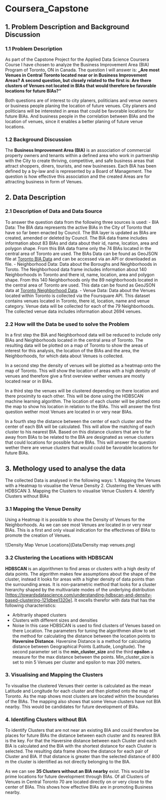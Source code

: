 # Coursera_Capstone

## 1. Problem Description and Background Discussion
### 1.1 Problem Description
As part of the Capstone Project for the Applied Data Science Coursera Course I have chosen to analyze the Business Improvement Area (BIA) Program of Toronto, ON in Canada. The question I will answer is: **„Are most Venues in Central Toronto located near or in Business Improvement Areas? A second question, but closely related to the first is: Are there clusters of Venues not located in BIAs that would therefore be favorable locations for future BIAs?“** 

Both questions are of interest to city planers, politicians and venue owners or business people planing the location of future venues. City planers and politicians will be interested in areas that could be favorable locations for future BIAs. And business people in the correlation between BIAs and the location of venues, since it enables a better planing of future venue locations.

### 1.2 Background Discussion
The **Business Improvement Area (BIA)** is an association of commercial property owners and tenants within a defined area who work in partnership with the City to create thriving, competitive, and safe business areas that attract shoppers, diners, tourists, and new businesses. Each BIA has been defined by a by-law and is represented by a Board of Management. The question is how effective this association and the created Areas are for attracting business in form of Venues. 

## 2. Data Description 
### 2.1 Description of Data and Data Source
To answer the question data from the following three sources is used:
    - BIA Data: The BIA data represents the active BIAs in the City of Toronto that have so far been enacted by Council. The BIA layer is updated as BIAs are created, amended or deleted by Council. The BIA data frame includes information about 83 BIAs and data about their id, name, location, area and polygon shape. From this BIA data frame only the 74 BIAs located in the central area of Toronto are used. The BIAs Data can be found as GeoJSON file at [Toronto BIA Data](https://open.toronto.ca/dataset/business-improvement-areas/) and can be accessed via an API or downloaded as file.
    - Neighborhood Data: Data about the Boroughs and Neighborhoods in Toroto. The Neighborhood data frame includes information about 140 Neighborhoods in Toronto and there id, name, location, area and polygon shape. From this 140 Neighborhoods only the 89 neighborhoods located in the central area of Toronto are used. This data can be found as GeoJSON data at [Toronto Neighborhood Data](https://open.toronto.ca/dataset/neighbourhoods/).
    - Venue Data: Data about the Venues located within Toronto is collected via the Foursquare API. This dataset contains venues located in Toronto, there id, location, name and venue category. Venue data will be collected for each of the 79 Neighborhoods. The collected venue data includes information about 2694 venues. 

### 2.2 How will the Data be used to solve the Problem
In a first step the BIA and Neighborhood data will be reduced to include only BIAs and Neighborhoods located in the central area of Toronto. The resulting data will be plotted on a map of Toronto to show the areas of interest for this analysis, the location of the BIAs and the area, the Neighborhoods, for which data about Venues is collected. 

In a second step the density of venues will be plotted as a heatmap onto the map of Toronto. This will show the location of areas with a high density of venues and therefore give a first overview wether venues are mostly located near or in BIAs.

In a third step the venues will be clustered depending on there location and there proximity to each other. This will be done using the HDBSCAN machine learning algorithm. The location of each cluster will be plotted onto the map to show his location in relation to the BIAs. This will answer the first question wether most Venues are located in or very near BIAs.

In a fourth step the distance between the center of each cluster and the center of each BIA will be calculated. This will allow the matching of each cluster to his nearest BIA. Based on this distance clusters that are to far away from BIAs to be related to the BIA are designated as venue clusters that could locations for possible future BIAs. This will answer the question wether there are venue clusters that would could be favorable locations for future BIAs.

## 3. Methology used to analyse the data
The collected Data is analysed in the following ways:
    1. Mapping the Venues with a Heatmap to visualise the Venue Density
    2. Clustering the Venues with HDBSCAN
    3. Mapping the Clusters to visualise Venue Clusters
    4. Identify Clusters without BIAs

### 3.1 Mapping the Venue Density
Using a Heatmap it is possible to show the Density of Venues for the Neighborhoods. As we can see most Venues are located in or very near BIAs. This is a first and only visual indication for the effectivnes of BIAs to promote the creation of Venues.

![Density Map Venue Locations](Data/Density map venues.png)

### 3.2 Clustering the Locations with HDBSCAN
**HDBSCAN** is an algorithmen to find areas or clusters with a high desity of data points. The algorithm makes few assumptions about the shape of the cluster, instead it looks for areas with a higher density of data points than the surrounding areas. It is non-parametric method that looks for a cluster hierarchy shaped by the multivariate modes of the underlying distribution [https://towardsdatascience.com/understanding-hdbscan-and-density-based-clustering-121dbee1320e]. It excells therefor with data that has the following characteristics:
- Arbitrarily shaped clusters
- Clusters with different sizes and densities
- Noise
In this case HDBSCAN is used to find clusters of Venues based on there Location. The parameters for tuning the algorithmen allow to set the method for calculating the distance between the location points to **Haversine Distance**. Haversine Distance is a method for calculating distance between Geographical Points (Latitude, Longitude). The second parameter set is the **min_cluster_size** and the third **epsilon** a measure for the max distance between the points. Min_cluster_size is set to min 5 Venues per cluster and epsilon to max 200 meters. 

### 3. Visualising and Mapping the Clusters

To visualise the clustered Venues their center is calculated as the mean Latitude and Longitude for each cluster and then plotted onto the map of Toronto. As the map shows most clusters are located within the boundaries of the BIAs. The mapping also shows that some Venue clusters have not BIA nearby. This would be candidates for future development of BIAs. 

### 4. Identifing Clusters without BIA

To identify Clusters that are not near an existing BIA and could therefore be places for future BIAs the distance between each cluster and its nearest BIA is the key. For that the Haversine distance between each Cluster and each BIA is calculated and the BIA with the shortest distance for each Cluster is selected. The resulting data frame shows the distance for each pair of Cluster and BIA. If that distance is greater than the selected distance of 800 m the cluster is identified as not directly belonging to the BIA. 

As we can see **35 Clusters without an BIA nearby** exist. This would be prime locations for future development through BIAs. Of all Clusters of Venues in Central Toronto 70 are located directly on or very close to the center of BIAs. This shows how effective BIAs are in promoting Business nearby.
